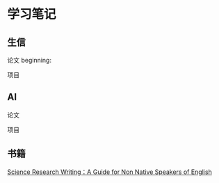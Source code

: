# 学习笔记

## 生信
 论文
beginning:

 项目


## AI
 论文

 项目

## 书籍
 [Science Research Writing：A Guide for Non Native Speakers of English](books/book.md)
